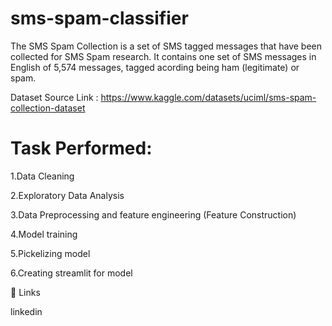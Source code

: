 # sms-spam-classifier

The SMS Spam Collection is a set of SMS tagged messages that have been collected for SMS Spam research. It contains one set of SMS messages in English of 5,574 messages, tagged acording being ham (legitimate) or spam.


Dataset Source Link : https://www.kaggle.com/datasets/uciml/sms-spam-collection-dataset

# Task Performed:
1.Data Cleaning

2.Exploratory Data Analysis

3.Data Preprocessing and feature engineering (Feature Construction)

4.Model training

5.Pickelizing model

6.Creating streamlit for model

🔗 Links

linkedin
